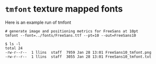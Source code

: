 # `tmfont` texture mapped fonts

Here is an example run of tmfont

    # generate image and positioning metrics for FreeSans at 10pt
    tmfont --font=../fonts/FreeSans.ttf --pt=10 --out=FreeSans10

    $ ls -l
    total 24
    -rw-r--r--  1 llins  staff  7959 Jan 28 13:01 FreeSans10_tmfont.png
    -rw-r--r--  1 llins  staff  3055 Jan 28 13:01 FreeSans10_tmfont.txt

